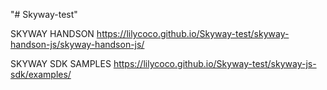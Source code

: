 "# Skyway-test" 

SKYWAY HANDSON
https://lilycoco.github.io/Skyway-test/skyway-handson-js/skyway-handson-js/

SKYWAY SDK SAMPLES
https://lilycoco.github.io/Skyway-test/skyway-js-sdk/examples/